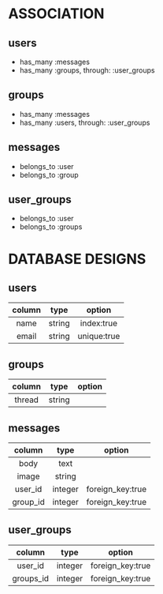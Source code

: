 # ASSOCIATION

## users
- has_many :messages
- has_many :groups, through: :user_groups

## groups
- has_many :messages
- has_many :users, through: :user_groups

## messages
- belongs_to :user
- belongs_to :group

## user_groups
- belongs_to :user
- belongs_to :groups

# DATABASE DESIGNS

## users
| column     | type        | option           |
|:----------:|:-----------:|:----------------:|
| name       | string      | index:true       |
| email      | string      | unique:true      |

## groups
| column     | type        | option           |
|:----------:|:-----------:|:----------------:|
| thread     | string      |                  |

## messages
| column     | type        | option           |
|:----------:|:-----------:|:----------------:|
| body       | text        |                  |
| image      | string      |                  |
| user_id    | integer     | foreign_key:true |
| group_id   | integer     | foreign_key:true |

## user_groups
| column     | type        | option           |
|:----------:|:-----------:|:----------------:|
| user_id    | integer     | foreign_key:true |
| groups_id  | integer     | foreign_key:true |
